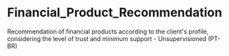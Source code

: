 # Financial_Product_Recommendation
Recommendation of financial products according to the client's profile, considering the level of trust and minimum support - Unsupervisioned (PT-BR)
